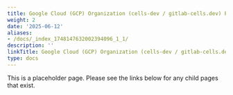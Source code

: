 ```yaml
---
title: Google Cloud (GCP) Organization (cells-dev / gitlab-cells.dev) Projects
weight: 2
date: '2025-06-12'
aliases:
- /docs/_index_1748147632002394096_1_1/
description: ''
linkTitle: Google Cloud (GCP) Organization (cells-dev / gitlab-cells.dev) Projects
type: docs
---
```


This is a placeholder page. Please see the links below for any child pages that exist.
